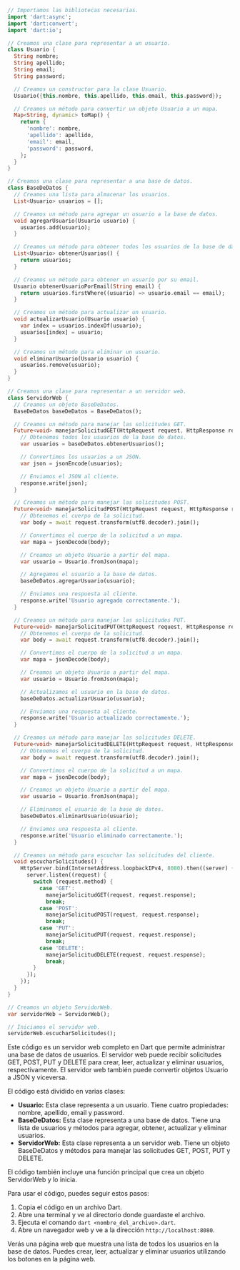 ```dart
// Importamos las bibliotecas necesarias.
import 'dart:async';
import 'dart:convert';
import 'dart:io';

// Creamos una clase para representar a un usuario.
class Usuario {
  String nombre;
  String apellido;
  String email;
  String password;

  // Creamos un constructor para la clase Usuario.
  Usuario({this.nombre, this.apellido, this.email, this.password});

  // Creamos un método para convertir un objeto Usuario a un mapa.
  Map<String, dynamic> toMap() {
    return {
      'nombre': nombre,
      'apellido': apellido,
      'email': email,
      'password': password,
    };
  }
}

// Creamos una clase para representar a una base de datos.
class BaseDeDatos {
  // Creamos una lista para almacenar los usuarios.
  List<Usuario> usuarios = [];

  // Creamos un método para agregar un usuario a la base de datos.
  void agregarUsuario(Usuario usuario) {
    usuarios.add(usuario);
  }

  // Creamos un método para obtener todos los usuarios de la base de datos.
  List<Usuario> obtenerUsuarios() {
    return usuarios;
  }

  // Creamos un método para obtener un usuario por su email.
  Usuario obtenerUsuarioPorEmail(String email) {
    return usuarios.firstWhere((usuario) => usuario.email == email);
  }

  // Creamos un método para actualizar un usuario.
  void actualizarUsuario(Usuario usuario) {
    var index = usuarios.indexOf(usuario);
    usuarios[index] = usuario;
  }

  // Creamos un método para eliminar un usuario.
  void eliminarUsuario(Usuario usuario) {
    usuarios.remove(usuario);
  }
}

// Creamos una clase para representar a un servidor web.
class ServidorWeb {
  // Creamos un objeto BaseDeDatos.
  BaseDeDatos baseDeDatos = BaseDeDatos();

  // Creamos un método para manejar las solicitudes GET.
  Future<void> manejarSolicitudGET(HttpRequest request, HttpResponse response) async {
    // Obtenemos todos los usuarios de la base de datos.
    var usuarios = baseDeDatos.obtenerUsuarios();

    // Convertimos los usuarios a un JSON.
    var json = jsonEncode(usuarios);

    // Enviamos el JSON al cliente.
    response.write(json);
  }

  // Creamos un método para manejar las solicitudes POST.
  Future<void> manejarSolicitudPOST(HttpRequest request, HttpResponse response) async {
    // Obtenemos el cuerpo de la solicitud.
    var body = await request.transform(utf8.decoder).join();

    // Convertimos el cuerpo de la solicitud a un mapa.
    var mapa = jsonDecode(body);

    // Creamos un objeto Usuario a partir del mapa.
    var usuario = Usuario.fromJson(mapa);

    // Agregamos el usuario a la base de datos.
    baseDeDatos.agregarUsuario(usuario);

    // Enviamos una respuesta al cliente.
    response.write('Usuario agregado correctamente.');
  }

  // Creamos un método para manejar las solicitudes PUT.
  Future<void> manejarSolicitudPUT(HttpRequest request, HttpResponse response) async {
    // Obtenemos el cuerpo de la solicitud.
    var body = await request.transform(utf8.decoder).join();

    // Convertimos el cuerpo de la solicitud a un mapa.
    var mapa = jsonDecode(body);

    // Creamos un objeto Usuario a partir del mapa.
    var usuario = Usuario.fromJson(mapa);

    // Actualizamos el usuario en la base de datos.
    baseDeDatos.actualizarUsuario(usuario);

    // Enviamos una respuesta al cliente.
    response.write('Usuario actualizado correctamente.');
  }

  // Creamos un método para manejar las solicitudes DELETE.
  Future<void> manejarSolicitudDELETE(HttpRequest request, HttpResponse response) async {
    // Obtenemos el cuerpo de la solicitud.
    var body = await request.transform(utf8.decoder).join();

    // Convertimos el cuerpo de la solicitud a un mapa.
    var mapa = jsonDecode(body);

    // Creamos un objeto Usuario a partir del mapa.
    var usuario = Usuario.fromJson(mapa);

    // Eliminamos el usuario de la base de datos.
    baseDeDatos.eliminarUsuario(usuario);

    // Enviamos una respuesta al cliente.
    response.write('Usuario eliminado correctamente.');
  }

  // Creamos un método para escuchar las solicitudes del cliente.
  void escucharSolicitudes() {
    HttpServer.bind(InternetAddress.loopbackIPv4, 8080).then((server) {
      server.listen((request) {
        switch (request.method) {
          case 'GET':
            manejarSolicitudGET(request, request.response);
            break;
          case 'POST':
            manejarSolicitudPOST(request, request.response);
            break;
          case 'PUT':
            manejarSolicitudPUT(request, request.response);
            break;
          case 'DELETE':
            manejarSolicitudDELETE(request, request.response);
            break;
        }
      });
    });
  }
}

// Creamos un objeto ServidorWeb.
var servidorWeb = ServidorWeb();

// Iniciamos el servidor web.
servidorWeb.escucharSolicitudes();
```

Este código es un servidor web completo en Dart que permite administrar una base de datos de usuarios. El servidor web puede recibir solicitudes GET, POST, PUT y DELETE para crear, leer, actualizar y eliminar usuarios, respectivamente. El servidor web también puede convertir objetos Usuario a JSON y viceversa.

El código está dividido en varias clases:

* **Usuario:** Esta clase representa a un usuario. Tiene cuatro propiedades: nombre, apellido, email y password.
* **BaseDeDatos:** Esta clase representa a una base de datos. Tiene una lista de usuarios y métodos para agregar, obtener, actualizar y eliminar usuarios.
* **ServidorWeb:** Esta clase representa a un servidor web. Tiene un objeto BaseDeDatos y métodos para manejar las solicitudes GET, POST, PUT y DELETE.

El código también incluye una función principal que crea un objeto ServidorWeb y lo inicia.

Para usar el código, puedes seguir estos pasos:

1. Copia el código en un archivo Dart.
2. Abre una terminal y ve al directorio donde guardaste el archivo.
3. Ejecuta el comando `dart <nombre_del_archivo>.dart`.
4. Abre un navegador web y ve a la dirección `http://localhost:8080`.

Verás una página web que muestra una lista de todos los usuarios en la base de datos. Puedes crear, leer, actualizar y eliminar usuarios utilizando los botones en la página web.